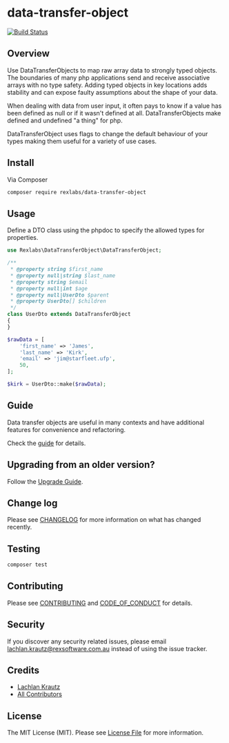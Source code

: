 # data-transfer-object

[![Build Status](https://travis-ci.com/rexlabsio/data-transfer-object.svg?token=RUyjxjL2fH47cxZ6jUPh&branch=master)](https://travis-ci.com/rexlabsio/data-transfer-object)

## Overview

Use DataTransferObjects to map raw array data to strongly typed objects. The boundaries of many php applications send and receive associative arrays with no type safety. Adding typed objects in key locations adds stability and can expose faulty assumptions about the shape of your data.

When dealing with data from user input, it often pays to know if a value has been defined as null or if it wasn't defined at all. DataTransferObjects make defined and undefined "a thing" for php.

DataTransferObject uses flags to change the default behaviour of your types making them useful for a variety of use cases.

## Install

Via Composer

``` bash
composer require rexlabs/data-transfer-object
```

## Usage

Define a DTO class using the phpdoc to specify the allowed types for properties. 

```php
use Rexlabs\DataTransferObject\DataTransferObject;

/**
 * @property string $first_name
 * @property null|string $last_name
 * @property string $email
 * @property null|int $age
 * @property null|UserDto $parent
 * @property UserDto[] $children
 */
class UserDto extends DataTransferObject
{
}

$rawData = [
    'first_name' => 'James',
    'last_name' => 'Kirk',
    'email' => 'jim@starfleet.ufp',
    50,
];

$kirk = UserDto::make($rawData);
```

## Guide

Data transfer objects are useful in many contexts and have additional features for convenience and refactoring.

Check the [guide](https://app.gitbook.com/@rexlabs/s/data-transfer-object/) for details.

## Upgrading from an older version?

Follow the [Upgrade Guide](docs/upgrading/upgrade_guide.md).

## Change log

Please see [CHANGELOG](CHANGELOG.md) for more information on what has changed recently.

## Testing

``` bash
composer test
```

## Contributing

Please see [CONTRIBUTING](CONTRIBUTING.md) and [CODE_OF_CONDUCT](CODE_OF_CONDUCT.md) for details.

## Security

If you discover any security related issues, please email lachlan.krautz@rexsoftware.com.au instead of using the issue tracker.

## Credits

- [Lachlan Krautz](https://github.com/lachlankrautz)
- [All Contributors](https://github.com/rexlabsio/data-transfer-object/graphs/contributors)

## License

The MIT License (MIT). Please see [License File](LICENSE.md) for more information.
